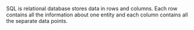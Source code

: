 
SQL is relational database stores data in rows and columns. Each row contains all the information about one entity and each column contains all the separate data points. 
